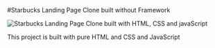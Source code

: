 #Starbucks Landing Page Clone built without Framework

![Starbucks Landing Page Clone built with HTML, CSS and javaScript](./starbucks.png.png)

This project is built with pure HTML and CSS and JavaScript
